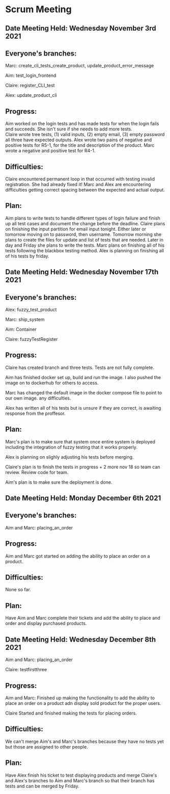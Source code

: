 # Scrum Meeting 
## Date Meeting Held: Wednesday November 3rd 2021

## Everyone's branches:
Marc: create_cli_tests_create_product, update_product_error_message

Aim: test_login_frontend

Claire: register_CLI_test

Alex: update_product_cli

## Progress:
Aim worked on the login tests and has made tests for when the login fails and succeeds. She isn't sure if she needs to add more tests.  
Claire wrote tree tests, (1) valid inputs, (2) empty email, (3) empty password all three have expected outputs.
Alex wrote two pains of negative and positive tests for R5-1, for the title and description of the product.
Marc wrote a negative and positive test for R4-1.

## Difficulties:
Claire encountered permanent loop in that occurred with testing invalid registration. She had already fixed it!
Marc and Alex are encountering difficulties getting correct spacing between the expected and actual output.

## Plan:
Aim plans to write tests to handle different types of login failure and finish up all test cases and document the change before the deadline.
Claire plans on finishing the input partition for email input tonight. Either later or tomorrow moving on to password, then username.
Tomorrow morning she plans to create the files for update and list of tests that are needed. Later in day and Friday she plans to write the tests.
Marc plans on finishing all of his tests following the blackbox testing method.
Alex is planning on finishing all of his tests by friday.

## Date Meeting Held: Wednesday November 17th 2021
## Everyone's branches:

Alex: fuzzy_test_product

Marc: ship_system

Aim: Container

Claire: fuzzyTestRegister

## Progress:

Claire has created branch and three tests. Tests are not fully complete.

Aim has finished docker set up, build and run the image. I also pushed the image on to dockerhub for others to access. 

Marc has changed the default image in the docker compose file to point to our own image.
any difficulties.

Alex has written all of his tests but is unsure if they are correct, is awaiting response from the proffesor.

## Plan:

Marc's plan is to make sure that system once entire system is deployed including the integration of fuzzy testing that it works properly.

Alex is planning on slighly adjusting his tests before merging.

Claire's plan is to finish the tests in progress + 2 more nov 18 so team can review. Review code for team.

Aim's plan is to make sure the deployment is done.

## Date Meeting Held: Monday December 6th 2021
## Everyone's branches:

Aim and Marc: placing_an_order

## Progress:

Aim and Marc got started on adding the ability to place an order on a product.

## Difficulties:

None so far.

## Plan:

Have Aim and Marc complete their tickets and add the ability to place and order and display purchased products.

## Date Meeting Held: Wednesday December 8th 2021

Aim and Marc: placing_an_order

Claire: testfirstthree

## Progress:

Aim and Marc: Finished up making the functionality to add the ability to place an order on a product adn display sold product for the proper users.

Claire Started and finished making the tests for placing orders.

## Difficulties:

We can't merge Aim's and Marc's branches because they have no tests yet but those are assigned to other people.

## Plan:

Have Alex finish his ticket to test displaying products and merge Claire's and Alex's branches to Aim and Marc's branch so that their branch has tests and can be merged by Friday.
